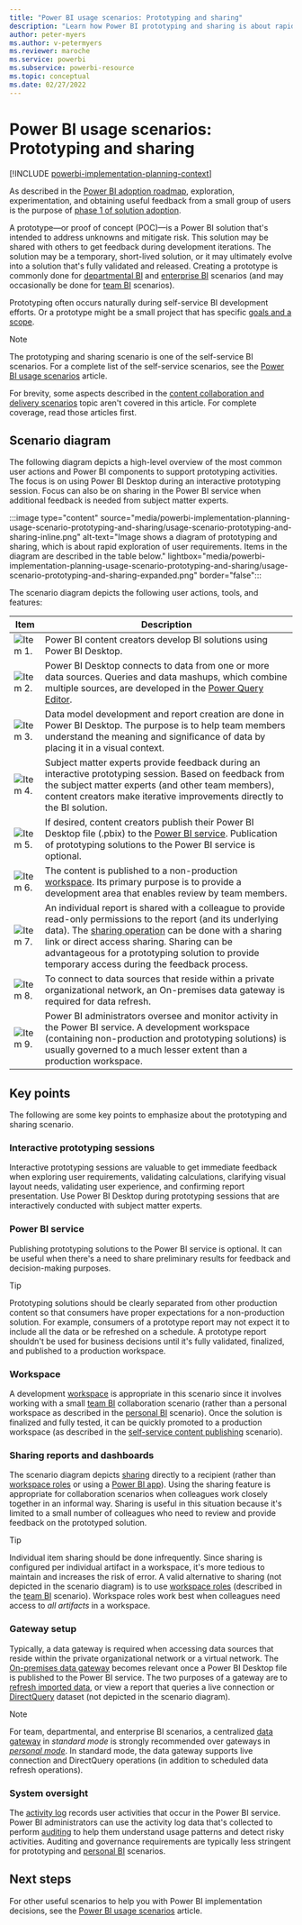 ```yaml
---
title: "Power BI usage scenarios: Prototyping and sharing"
description: "Learn how Power BI prototyping and sharing is about rapid exploration of user requirements."
author: peter-myers
ms.author: v-petermyers
ms.reviewer: maroche
ms.service: powerbi
ms.subservice: powerbi-resource
ms.topic: conceptual
ms.date: 02/27/2022
---
```


# Power BI usage scenarios: Prototyping and sharing

[!INCLUDE [powerbi-implementation-planning-context](includes/powerbi-implementation-planning-context.md)]

As described in the [Power BI adoption roadmap](powerbi-adoption-roadmap-overview.md), exploration, experimentation, and obtaining useful feedback from a small group of users is the purpose of [phase 1 of solution adoption](powerbi-adoption-roadmap-maturity-levels.md#solution-adoption-phases).

A prototype—or proof of concept (POC)—is a Power BI solution that's intended to address unknowns and mitigate risk. This solution may be shared with others to get feedback during development iterations. The solution may be a temporary, short-lived solution, or it may ultimately evolve into a solution that's fully validated and released. Creating a prototype is commonly done for [departmental BI](powerbi-implementation-planning-usage-scenario-departmental-bi.md) and [enterprise BI](powerbi-implementation-planning-usage-scenario-enterprise-bi.md) scenarios (and may occasionally be done for [team BI](powerbi-implementation-planning-usage-scenario-team-bi.md) scenarios).

Prototyping often occurs naturally during self-service BI development efforts. Or a prototype might be a small project that has specific [goals and a scope](powerbi-migration-proof-of-concept.md#set-poc-goals-and-scope).

> [!NOTE]
> The prototyping and sharing scenario is one of the self-service BI scenarios. For a complete list of the self-service scenarios, see the [Power BI usage scenarios](powerbi-implementation-planning-usage-scenario-overview.md) article.
>
> For brevity, some aspects described in the [content collaboration and delivery scenarios](powerbi-implementation-planning-usage-scenario-overview.md#content-collaboration-and-delivery-scenarios) topic aren't covered in this article. For complete coverage, read those articles first.

## Scenario diagram

The following diagram depicts a high-level overview of the most common user actions and Power BI components to support prototyping activities. The focus is on using Power BI Desktop during an interactive prototyping session. Focus can also be on sharing in the Power BI service when additional feedback is needed from subject matter experts.

:::image type="content" source="media/powerbi-implementation-planning-usage-scenario-prototyping-and-sharing/usage-scenario-prototyping-and-sharing-inline.png" alt-text="Image shows a diagram of prototyping and sharing, which is about rapid exploration of user requirements. Items in the diagram are described in the table below." lightbox="media/powerbi-implementation-planning-usage-scenario-prototyping-and-sharing/usage-scenario-prototyping-and-sharing-expanded.png" border="false":::

The scenario diagram depicts the following user actions, tools, and features:

| **Item** | **Description** |
| --- | --- |
| ![Item 1.](media/common/icon-01-red-30x30.png) | Power BI content creators develop BI solutions using Power BI Desktop. |
| ![Item 2.](media/common/icon-02-red-30x30.png) | Power BI Desktop connects to data from one or more data sources. Queries and data mashups, which combine multiple sources, are developed in the [Power Query Editor](/power-query/power-query-what-is-power-query). |
| ![Item 3.](media/common/icon-03-red-30x30.png) | Data model development and report creation are done in Power BI Desktop. The purpose is to help team members understand the meaning and significance of data by placing it in a visual context. |
| ![Item 4.](media/common/icon-04-red-30x30.png) | Subject matter experts provide feedback during an interactive prototyping session. Based on feedback from the subject matter experts (and other team members), content creators make iterative improvements directly to the BI solution. |
| ![Item 5.](media/common/icon-05-red-30x30.png) | If desired, content creators publish their Power BI Desktop file (.pbix) to the [Power BI service](../fundamentals/power-bi-service-overview.md). Publication of prototyping solutions to the Power BI service is optional. |
| ![Item 6.](media/common/icon-06-red-30x30.png) | The content is published to a non-production [workspace](../collaborate-share/service-new-workspaces.md). Its primary purpose is to provide a development area that enables review by team members. |
| ![Item 7.](media/common/icon-07-red-30x30.png) | An individual report is shared with a colleague to provide read-only permissions to the report (and its underlying data). The [sharing operation](../collaborate-share/service-share-dashboards.md) can be done with a sharing link or direct access sharing. Sharing can be advantageous for a prototyping solution to provide temporary access during the feedback process. |
| ![Item 8.](media/common/icon-08-red-30x30.png) | To connect to data sources that reside within a private organizational network, an On-premises data gateway is required for data refresh. |
| ![Item 9.](media/common/icon-09-red-30x30.png) | Power BI administrators oversee and monitor activity in the Power BI service. A development workspace (containing non-production and prototyping solutions) is usually governed to a much lesser extent than a production workspace. |

## Key points

The following are some key points to emphasize about the prototyping and sharing scenario.

### Interactive prototyping sessions

Interactive prototyping sessions are valuable to get immediate feedback when exploring user requirements, validating calculations, clarifying visual layout needs, validating user experience, and confirming report presentation. Use Power BI Desktop during prototyping sessions that are interactively conducted with subject matter experts.

### Power BI service

Publishing prototyping solutions to the Power BI service is optional. It can be useful when there's a need to share preliminary results for feedback and decision-making purposes.

> [!TIP]
> Prototyping solutions should be clearly separated from other production content so that consumers have proper expectations for a non-production solution. For example, consumers of a prototype report may not expect it to include all the data or be refreshed on a schedule. A prototype report shouldn't be used for business decisions until it's fully validated, finalized, and published to a production workspace.

### Workspace

A development [workspace](../collaborate-share/service-new-workspaces.md) is appropriate in this scenario since it involves working with a small [team BI](powerbi-implementation-planning-usage-scenario-team-bi.md) collaboration scenario (rather than a personal workspace as described in the [personal BI](powerbi-implementation-planning-usage-scenario-personal-bi.md) scenario). Once the solution is finalized and fully tested, it can be quickly promoted to a production workspace (as described in the [self-service content publishing](powerbi-implementation-planning-usage-scenario-self-service-content-publishing.md) scenario).

### Sharing reports and dashboards

The scenario diagram depicts [sharing](../collaborate-share/service-share-dashboards.md) directly to a recipient (rather than [workspace roles](../collaborate-share/service-roles-new-workspaces.md) or using a [Power BI app](../collaborate-share/service-create-distribute-apps.md#publish-your-app)). Using the sharing feature is appropriate for collaboration scenarios when colleagues work closely together in an informal way. Sharing is useful in this situation because it's limited to a small number of colleagues who need to review and provide feedback on the prototyped solution.

> [!TIP]
> Individual item sharing should be done infrequently. Since sharing is configured per individual artifact in a workspace, it's more tedious to maintain and increases the risk of error. A valid alternative to sharing (not depicted in the scenario diagram) is to use [workspace roles](../collaborate-share/service-roles-new-workspaces.md) (described in the [team BI](powerbi-implementation-planning-usage-scenario-team-bi.md) scenario). Workspace roles work best when colleagues need access to *all artifacts* in a workspace.

### Gateway setup

Typically, a data gateway is required when accessing data sources that reside within the private organizational network or a virtual network. The [On-premises data gateway](../connect-data/service-gateway-onprem.md) becomes relevant once a Power BI Desktop file is published to the Power BI service. The two purposes of a gateway are to [refresh imported data](../connect-data/refresh-data.md), or view a report that queries a live connection or [DirectQuery](../connect-data/desktop-directquery-about.md) dataset (not depicted in the scenario diagram).

> [!NOTE]
> For team, departmental, and enterprise BI scenarios, a centralized [data gateway](../connect-data/service-gateway-personal-mode.md#on-premises-data-gateway-vs-on-premises-data-gateway-personal-mode) in *standard mode* is strongly recommended over gateways in *[personal mode](../connect-data/service-gateway-personal-mode.md)*. In standard mode, the data gateway supports live connection and DirectQuery operations (in addition to scheduled data refresh operations).

### System oversight

The [activity log](../admin/service-admin-auditing.md) records user activities that occur in the Power BI service. Power BI administrators can use the activity log data that's collected to perform [auditing](powerbi-adoption-roadmap-system-oversight.md#auditing) to help them understand usage patterns and detect risky activities. Auditing and governance requirements are typically less stringent for prototyping and [personal BI](powerbi-implementation-planning-usage-scenario-personal-bi.md) scenarios.

## Next steps

For other useful scenarios to help you with Power BI implementation decisions, see the [Power BI usage scenarios](powerbi-implementation-planning-usage-scenario-overview.md) article.
